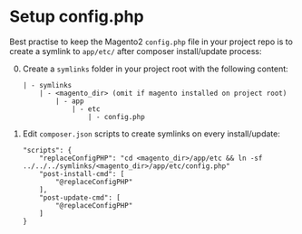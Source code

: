 # Setup config.php

Best practise to keep the Magento2 `config.php` file in your project repo is to create a symlink to `app/etc/` after composer install/update process:

0. Create a `symlinks` folder in your project root with the following content:

	```
	| - symlinks
		| - <magento_dir> (omit if magento installed on project root)
			| - app
				| - etc
					| - config.php
	```

0. Edit `composer.json` scripts to create symlinks on every install/update:

	```
	"scripts": {
        "replaceConfigPHP": "cd <magento_dir>/app/etc && ln -sf ../../../symlinks/<magento_dir>/app/etc/config.php"
        "post-install-cmd": [
            "@replaceConfigPHP"
        ],
        "post-update-cmd": [
            "@replaceConfigPHP"
        ]
    }
	```
